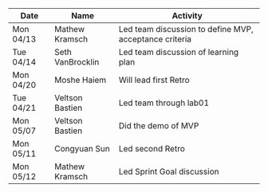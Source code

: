 | Date      | Name              | Activity                                               |
|-----------|-------------------|--------------------------------------------------------|
| Mon 04/13 | Mathew Kramsch    | Led team discussion to define MVP, acceptance criteria | 
| Tue 04/14 | Seth VanBrocklin  | Led team discussion of learning plan                   | 
| Mon 04/20 | Moshe Haiem       | Will lead first Retro                                  | 
| Tue 04/21 | Veltson Bastien   | Led team through lab01                                 | 
| Mon 05/07 | Veltson Bastien   | Did the demo of MVP                                    |
| Mon 05/11 | Congyuan Sun      | Led second Retro                                       |
| Mon 05/12 | Mathew Kramsch    | Led Sprint Goal discussion                             |
